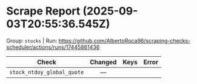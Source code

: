 # Scrape Report (2025-09-03T20:55:36.545Z)

Group: `stocks`  |  Run: https://github.com/AlbertoRoca96/scraping-checks-scheduler/actions/runs/17445861436

| Check | Changed | Keys | Error |
|---|:---:|:--|:--|
| `stock_ntdoy_global_quote` | — |  |  |
